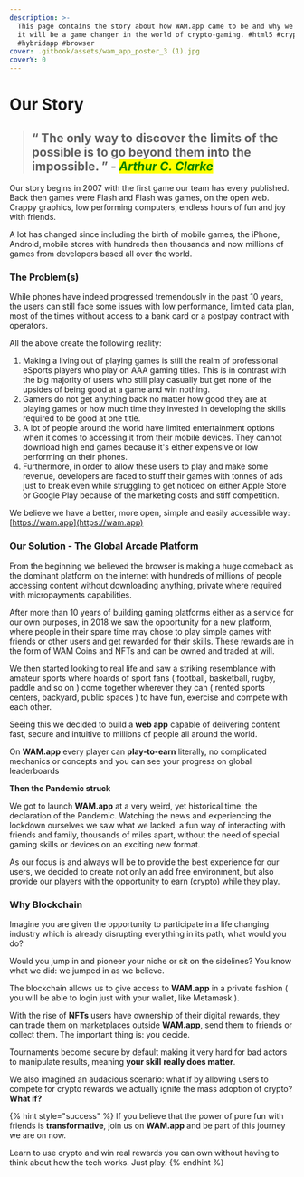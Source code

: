 ```yaml
---
description: >-
  This page contains the story about how WAM.app came to be and why we believe
  it will be a game changer in the world of crypto-gaming. #html5 #crypto #games
  #hybridapp #browser
cover: .gitbook/assets/wam_app_poster_3 (1).jpg
coverY: 0
---
```


# Our Story

> ## “ The only way to discover the limits of the possible is to go beyond them into the impossible. ” - _<mark style="color:green;">Arthur C. Clarke</mark>_

Our story begins in 2007 with the first game our team has every published. Back then games were Flash and Flash was games, on the open web. Crappy graphics, low performing computers, endless hours of fun and joy with friends.

A lot has changed since including the birth of mobile games, the iPhone, Android, mobile stores with hundreds then thousands and now millions of games from developers based all over the world.

### The Problem(s)

While phones have indeed progressed tremendously in the past 10 years, the users can still face some issues with low performance, limited data plan, most of the times without access to a bank card or a postpay contract with operators.

All the above create the following reality:

1. Making a living out of playing games is still the realm of professional eSports players who play on AAA gaming titles. This is in contrast with the big majority of users who still play casually but get none of the upsides of being good at a game and win nothing.
2. Gamers do not get anything back no matter how good they are at playing games or how much time they invested in developing the skills required to be good at one title.
3. A lot of people around the world have limited entertainment options when it comes to accessing it from their mobile devices. They cannot download high end games because it's either expensive or low performing on their phones.
4. Furthermore, in order to allow these users to play and make some revenue, developers are faced to stuff their games with tonnes of ads just to break even while struggling to get noticed on either Apple Store or Google Play because of the marketing costs and stiff competition.

We believe we have a better, more open, simple and easily accessible way: [https://wam.app](https://wam.app)

### Our Solution - The Global Arcade Platform

From the beginning we believed the browser is making a huge comeback as the dominant platform on the internet with hundreds of millions of people accessing content without downloading anything, private where required with micropayments capabilities.

After more than 10 years of building gaming platforms either as a service for our own purposes, in 2018 we saw the opportunity for a new platform, where people in their spare time may chose to play simple games with friends or other users and get rewarded for their skills. These rewards are in the form of WAM Coins and NFTs and can be owned and traded at will.

We then started looking to real life and saw a striking resemblance with amateur sports where hoards of sport fans ( football, basketball, rugby, paddle and so on ) come together wherever they can ( rented sports centers, backyard, public spaces ) to have fun, exercise and compete with each other.

Seeing this we decided to build a **web app** capable of delivering content fast, secure and intuitive to millions of people all around the world.

On **WAM.app** every player can **play-to-earn** literally, no complicated mechanics or concepts and you can see your progress on global leaderboards

**Then the Pandemic struck**

We got to launch **WAM.app** at a very weird, yet historical time: the declaration of the Pandemic. Watching the news and experiencing the lockdown ourselves we saw what we lacked: a fun way of interacting with friends and family, thousands of miles apart, without the need of special gaming skills or devices on an exciting new format.&#x20;

As our focus is and always will be to provide the best experience for our users, we decided to create not only an add free environment, but also provide our players with the opportunity to earn (crypto) while they play.

### Why Blockchain

Imagine you are given the opportunity to participate in a life changing industry which is already disrupting everything in its path, what would you do?&#x20;

Would you jump in and pioneer your niche or sit on the sidelines? You know what we did: we jumped in as we believe.&#x20;

The blockchain allows us to give access to **WAM.app** in a private fashion ( you will be able to login just with your wallet, like Metamask ).&#x20;

With the rise of **NFTs** users have ownership of their digital rewards, they can trade them on marketplaces outside **WAM.app**, send them to friends or collect them. The important thing is: you decide.

Tournaments become secure by default making it very hard for bad actors to manipulate results, meaning **your skill** **really does matter**.

We also imagined an audacious scenario: what if by allowing users to compete for crypto rewards we actually ignite the mass adoption of crypto? **What if?**

{% hint style="success" %}
If you believe that the power of pure fun with friends is **transformative**, join us on **WAM.app** and be part of this journey we are on now.&#x20;

Learn to use crypto and win real rewards you can own without having to think about how the tech works. Just play.
{% endhint %}

